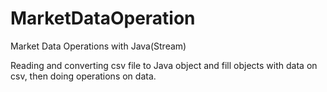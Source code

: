 # MarketDataOperation
Market Data Operations with Java(Stream)

Reading and converting csv file to Java object and fill objects with data on csv, then doing operations on data.

